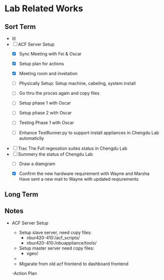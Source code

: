 # Lab Related Works

## Sort Term
- [x] 
- [ ] ACF Server Setup
    - [x] Sync Meeting with Fei & Oscar
    - [x] Setup plan for actions
    - [x] Meeting room and invetation

    - [ ] Physically Setup:
          Setup machine, cabeling, system install
    - [ ] Go thru the proces again and copy files
    - [ ] Setup phase 1 with Oscar
    - [ ] Setup phase 2 with Oscar
    - [ ] Testing Phase 1 with Oscar
    - [ ] Enhance TestRunner.py to support install appliances in Chengdu Lab automaticlly

- [ ] Trac The Full regesstion suites status in Chengdu Lab
- [ ] Summery the status of Chengdu Lab
    - [ ] Draw a diamgram
    - [x] Confirm the new hardware requirement with Wayne and Marsha
          Have sent a new mail to Wayne with updated reqiurements
    

## Long Term




## Notes
- ACF Server Setup
    - Setup slave server, need copy files:
      - nbur420-410:/acf_scripts/
      - nbur420-410:/nbuappliance/tools/
    - Setup master server need copy files:
      - xgeo/
    - 
    - Migarate from old acf frontend to dashboard frontend

    -Action Plan




  